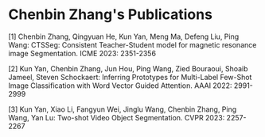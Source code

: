 # Chenbin Zhang's Publications
[1] Chenbin Zhang, Qingyuan He, Kun Yan, Meng Ma, Defeng Liu, Ping Wang: CTSSeg: Consistent Teacher-Student model for magnetic resonance image Segmentation. ICME 2023: 2351-2356

[2] Kun Yan, Chenbin Zhang, Jun Hou, Ping Wang, Zied Bouraoui, Shoaib Jameel, Steven Schockaert: Inferring Prototypes for Multi-Label Few-Shot Image Classification with Word Vector Guided Attention. AAAI 2022: 2991-2999

[3] Kun Yan, Xiao Li, Fangyun Wei, Jinglu Wang, Chenbin Zhang, Ping Wang, Yan Lu: Two-shot Video Object Segmentation. CVPR 2023: 2257-2267
